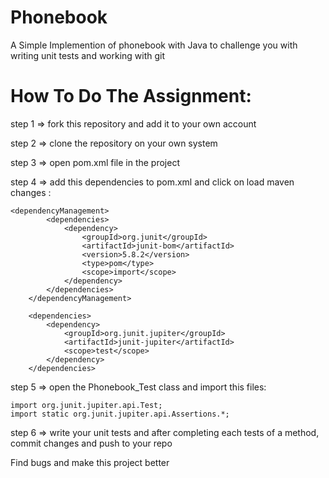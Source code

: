 # Phonebook
A Simple Implemention of phonebook with Java to challenge you with writing unit tests and working with git

# How To Do The Assignment:
step 1 => fork this repository and add it to your own account

step 2 => clone the repository on your own system

step 3 => open pom.xml file in the project

step 4 => add this dependencies to pom.xml and click on load maven changes :

```
<dependencyManagement>
        <dependencies>
            <dependency>
                <groupId>org.junit</groupId>
                <artifactId>junit-bom</artifactId>
                <version>5.8.2</version>
                <type>pom</type>
                <scope>import</scope>
            </dependency>
        </dependencies>
    </dependencyManagement>
    
    <dependencies>
        <dependency>
            <groupId>org.junit.jupiter</groupId>
            <artifactId>junit-jupiter</artifactId>
            <scope>test</scope>
        </dependency>
    </dependencies>
```

step 5 => open the Phonebook_Test class and import this files:
```
import org.junit.jupiter.api.Test;
import static org.junit.jupiter.api.Assertions.*;
```
step 6 => write your unit tests and after completing each tests of a method, commit changes and push to your repo

Find bugs and make this project better
